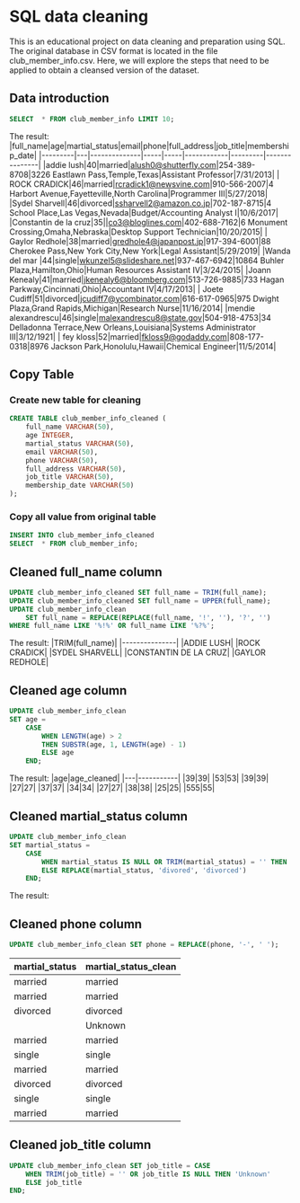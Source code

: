 # SQL data cleaning
This is an educational project on data cleaning and preparation using SQL. The original database in CSV format is located in the file club_member_info.csv. Here, we will explore the steps that need to be applied to obtain a cleansed version of the dataset.

## Data introduction
```sql
SELECT  * FROM club_member_info LIMIT 10;
```
The result:
|full_name|age|martial_status|email|phone|full_address|job_title|membership_date|
|---------|---|--------------|-----|-----|------------|---------|---------------|
|addie lush|40|married|alush0@shutterfly.com|254-389-8708|3226 Eastlawn Pass,Temple,Texas|Assistant Professor|7/31/2013|
|      ROCK CRADICK|46|married|rcradick1@newsvine.com|910-566-2007|4 Harbort Avenue,Fayetteville,North Carolina|Programmer III|5/27/2018|
|Sydel Sharvell|46|divorced|ssharvell2@amazon.co.jp|702-187-8715|4 School Place,Las Vegas,Nevada|Budget/Accounting Analyst I|10/6/2017|
|Constantin de la cruz|35||co3@bloglines.com|402-688-7162|6 Monument Crossing,Omaha,Nebraska|Desktop Support Technician|10/20/2015|
|  Gaylor Redhole|38|married|gredhole4@japanpost.jp|917-394-6001|88 Cherokee Pass,New York City,New York|Legal Assistant|5/29/2019|
|Wanda del mar       |44|single|wkunzel5@slideshare.net|937-467-6942|10864 Buhler Plaza,Hamilton,Ohio|Human Resources Assistant IV|3/24/2015|
|Joann Kenealy|41|married|jkenealy6@bloomberg.com|513-726-9885|733 Hagan Parkway,Cincinnati,Ohio|Accountant IV|4/17/2013|
|   Joete Cudiff|51|divorced|jcudiff7@ycombinator.com|616-617-0965|975 Dwight Plaza,Grand Rapids,Michigan|Research Nurse|11/16/2014|
|mendie alexandrescu|46|single|malexandrescu8@state.gov|504-918-4753|34 Delladonna Terrace,New Orleans,Louisiana|Systems Administrator III|3/12/1921|
| fey kloss|52|married|fkloss9@godaddy.com|808-177-0318|8976 Jackson Park,Honolulu,Hawaii|Chemical Engineer|11/5/2014|

## Copy Table
### Create new table for cleaning
```sql
CREATE TABLE club_member_info_cleaned (
	full_name VARCHAR(50),
	age INTEGER,
	martial_status VARCHAR(50),
	email VARCHAR(50),
	phone VARCHAR(50),
	full_address VARCHAR(50),
	job_title VARCHAR(50),
	membership_date VARCHAR(50)
);
```
### Copy all value from original table
```sql
INSERT INTO club_member_info_cleaned 
SELECT  * FROM club_member_info;
```

## Cleaned full_name column
```sql
UPDATE club_member_info_cleaned SET full_name = TRIM(full_name);
UPDATE club_member_info_cleaned SET full_name = UPPER(full_name);
UPDATE club_member_info_clean
	SET full_name = REPLACE(REPLACE(full_name, '!', ''), '?', '')
WHERE full_name LIKE '%!%' OR full_name LIKE '%?%';
```
The result:
|TRIM(full_name)|
|---------------|
|ADDIE LUSH|
|ROCK CRADICK|
|SYDEL SHARVELL|
|CONSTANTIN DE LA CRUZ|
|GAYLOR REDHOLE|


## Cleaned age column
```sql
UPDATE club_member_info_clean
SET age =
	CASE
		WHEN LENGTH(age) > 2
		THEN SUBSTR(age, 1, LENGTH(age) - 1)
		ELSE age 
	END;
```
The result:
|age|age_cleaned|
|---|-----------|
|39|39|
|53|53|
|39|39|
|27|27|
|37|37|
|34|34|
|27|27|
|38|38|
|25|25|
|555|55|


## Cleaned martial_status column
```sql
UPDATE club_member_info_clean
SET martial_status = 
    CASE
        WHEN martial_status IS NULL OR TRIM(martial_status) = '' THEN 'Unknown'
        ELSE REPLACE(martial_status, 'divored', 'divorced')
    END;
```
The result:


## Cleaned phone column
```sql
UPDATE club_member_info_clean SET phone = REPLACE(phone, '-', ' ');
```
|martial_status|martial_status_clean|
|--------------|--------------------|
|married|married|
|married|married|
|divorced|divorced|
||Unknown|
|married|married|
|single|single|
|married|married|
|divorced|divorced|
|single|single|
|married|married|

## Cleaned job_title column
```sql
UPDATE club_member_info_clean SET job_title = CASE
	WHEN TRIM(job_title) = '' OR job_title IS NULL THEN 'Unknown'
	ELSE job_title
END;
```
